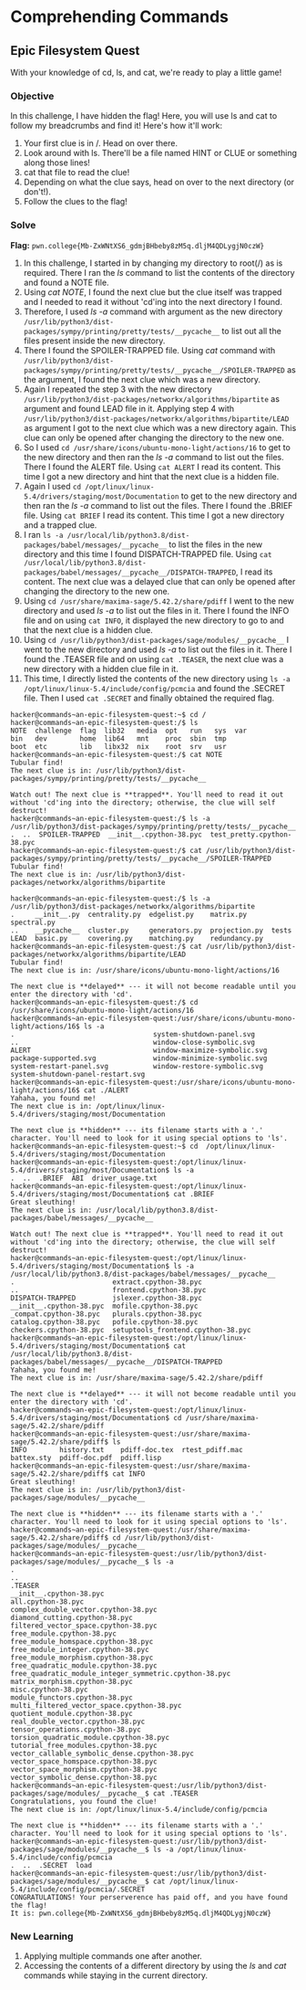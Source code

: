 # Comprehending Commands 

## Epic Filesystem Quest
With your knowledge of cd, ls, and cat, we're ready to play a little game!

### Objective
In this challenge, I have hidden the flag! Here, you will use ls and cat to follow my breadcrumbs and find it! Here's how it'll work:

1. Your first clue is in /. Head on over there.
2. Look around with ls. There'll be a file named HINT or CLUE or something along those lines!
3. cat that file to read the clue!
4. Depending on what the clue says, head on over to the next directory (or don't!).
5. Follow the clues to the flag!

### Solve
**Flag:** `pwn.college{Mb-ZxWNtXS6_gdmjBHbeby8zM5q.dljM4QDLygjN0czW}`

1. In this challenge, I started in by changing my directory to root(/) as is required. There I ran the *ls* command to list the contents of the directory and found a NOTE file.  
2. Using *cat NOTE*, I found the next clue but the clue itself was trapped and I needed to read it without 'cd'ing into the next directory I found.  
3. Therefore, I used *ls -a* command with argument as the new directory `/usr/lib/python3/dist-packages/sympy/printing/pretty/tests/__pycache__` to list out all the files present inside the new directory.  
4. There I found the SPOILER-TRAPPED file. Using *cat* command with `/usr/lib/python3/dist-packages/sympy/printing/pretty/tests/__pycache__/SPOILER-TRAPPED` as the argument, I found the next clue which was a new directory.  
5. Again I repeated the step 3 with the new directory `/usr/lib/python3/dist-packages/networkx/algorithms/bipartite` as argument and found LEAD file in it. Applying step 4 with `/usr/lib/python3/dist-packages/networkx/algorithms/bipartite/LEAD` as argument I got to the next clue which was a new directory again. This clue can only be opened after changing the directory to the new one.  
6. So I used `cd /usr/share/icons/ubuntu-mono-light/actions/16` to get to the new directory and then ran the *ls -a* command to list out the files. There I found the ALERT file. Using `cat ALERT` I read its content. This time I got a new directory and hint that the next clue is a hidden file.  
7. Again I used `cd /opt/linux/linux-5.4/drivers/staging/most/Documentation` to get to the new directory and then ran the *ls -a* command to list out the files. There I found the .BRIEF file. Using `cat BRIEF` I read its content. This time I got a new directory and a trapped clue.  
8. I ran `ls -a /usr/local/lib/python3.8/dist-packages/babel/messages/__pycache__` to list the files in the new directory and this time I found DISPATCH-TRAPPED file. Using `cat /usr/local/lib/python3.8/dist-packages/babel/messages/__pycache__/DISPATCH-TRAPPED`, I read its content. The next clue was a delayed clue that can only be opened after changing the directory to the new one.  
9. Using `cd /usr/share/maxima-sage/5.42.2/share/pdiff` I went to the new directory and used *ls -a* to list out the files in it. There I found the INFO file and on using `cat INFO`, it displayed the new directory to go to and that the next clue is a hidden clue.  
10. Using `cd /usr/lib/python3/dist-packages/sage/modules/__pycache__` I went to the new directory and used *ls -a* to list out the files in it. There I found the .TEASER file and on using `cat .TEASER`, the next clue was a new directory with a hidden clue file in it.  
11. This time, I directly listed the contents of the new directory using `ls -a /opt/linux/linux-5.4/include/config/pcmcia` and found the .SECRET file. Then I used `cat .SECRET` and finally obtained the required flag.

```
hacker@commands~an-epic-filesystem-quest:~$ cd /
hacker@commands~an-epic-filesystem-quest:/$ ls
NOTE  challenge  flag  lib32   media  opt   run   sys  var
bin   dev        home  lib64   mnt    proc  sbin  tmp
boot  etc        lib   libx32  nix    root  srv   usr
hacker@commands~an-epic-filesystem-quest:/$ cat NOTE
Tubular find!
The next clue is in: /usr/lib/python3/dist-packages/sympy/printing/pretty/tests/__pycache__

Watch out! The next clue is **trapped**. You'll need to read it out without 'cd'ing into the directory; otherwise, the clue will self destruct!
hacker@commands~an-epic-filesystem-quest:/$ ls -a /usr/lib/python3/dist-packages/sympy/printing/pretty/tests/__pycache__
.  ..  SPOILER-TRAPPED  __init__.cpython-38.pyc  test_pretty.cpython-38.pyc
hacker@commands~an-epic-filesystem-quest:/$ cat /usr/lib/python3/dist-packages/sympy/printing/pretty/tests/__pycache__/SPOILER-TRAPPED
Tubular find!
The next clue is in: /usr/lib/python3/dist-packages/networkx/algorithms/bipartite

hacker@commands~an-epic-filesystem-quest:/$ ls -a /usr/lib/python3/dist-packages/networkx/algorithms/bipartite
.     __init__.py  centrality.py  edgelist.py    matrix.py      spectral.py
..    __pycache__  cluster.py     generators.py  projection.py  tests
LEAD  basic.py     covering.py    matching.py    redundancy.py
hacker@commands~an-epic-filesystem-quest:/$ cat /usr/lib/python3/dist-packages/networkx/algorithms/bipartite/LEAD
Tubular find!
The next clue is in: /usr/share/icons/ubuntu-mono-light/actions/16

The next clue is **delayed** --- it will not become readable until you enter the directory with 'cd'.
hacker@commands~an-epic-filesystem-quest:/$ cd /usr/share/icons/ubuntu-mono-light/actions/16
hacker@commands~an-epic-filesystem-quest:/usr/share/icons/ubuntu-mono-light/actions/16$ ls -a
.                                  system-shutdown-panel.svg
..                                 window-close-symbolic.svg
ALERT                              window-maximize-symbolic.svg
package-supported.svg              window-minimize-symbolic.svg
system-restart-panel.svg           window-restore-symbolic.svg
system-shutdown-panel-restart.svg
hacker@commands~an-epic-filesystem-quest:/usr/share/icons/ubuntu-mono-light/actions/16$ cat ./ALERT
Yahaha, you found me!
The next clue is in: /opt/linux/linux-5.4/drivers/staging/most/Documentation

The next clue is **hidden** --- its filename starts with a '.' character. You'll need to look for it using special options to 'ls'.
hacker@commands~an-epic-filesystem-quest:~$ cd  /opt/linux/linux-5.4/drivers/staging/most/Documentation
hacker@commands~an-epic-filesystem-quest:/opt/linux/linux-5.4/drivers/staging/most/Documentation$ ls -a
.  ..  .BRIEF  ABI  driver_usage.txt
hacker@commands~an-epic-filesystem-quest:/opt/linux/linux-5.4/drivers/staging/most/Documentation$ cat .BRIEF
Great sleuthing!
The next clue is in: /usr/local/lib/python3.8/dist-packages/babel/messages/__pycache__

Watch out! The next clue is **trapped**. You'll need to read it out without 'cd'ing into the directory; otherwise, the clue will self destruct!
hacker@commands~an-epic-filesystem-quest:/opt/linux/linux-5.4/drivers/staging/most/Documentation$ ls -a /usr/local/lib/python3.8/dist-packages/babel/messages/__pycache__
.                        extract.cpython-38.pyc
..                       frontend.cpython-38.pyc
DISPATCH-TRAPPED         jslexer.cpython-38.pyc
__init__.cpython-38.pyc  mofile.cpython-38.pyc
_compat.cpython-38.pyc   plurals.cpython-38.pyc
catalog.cpython-38.pyc   pofile.cpython-38.pyc
checkers.cpython-38.pyc  setuptools_frontend.cpython-38.pyc
hacker@commands~an-epic-filesystem-quest:/opt/linux/linux-5.4/drivers/staging/most/Documentation$ cat /usr/local/lib/python3.8/dist-packages/babel/messages/__pycache__/DISPATCH-TRAPPED
Yahaha, you found me!
The next clue is in: /usr/share/maxima-sage/5.42.2/share/pdiff

The next clue is **delayed** --- it will not become readable until you enter the directory with 'cd'.
hacker@commands~an-epic-filesystem-quest:/opt/linux/linux-5.4/drivers/staging/most/Documentation$ cd /usr/share/maxima-sage/5.42.2/share/pdiff
hacker@commands~an-epic-filesystem-quest:/usr/share/maxima-sage/5.42.2/share/pdiff$ ls
INFO        history.txt    pdiff-doc.tex  rtest_pdiff.mac
battex.sty  pdiff-doc.pdf  pdiff.lisp
hacker@commands~an-epic-filesystem-quest:/usr/share/maxima-sage/5.42.2/share/pdiff$ cat INFO
Great sleuthing!
The next clue is in: /usr/lib/python3/dist-packages/sage/modules/__pycache__

The next clue is **hidden** --- its filename starts with a '.' character. You'll need to look for it using special options to 'ls'.
hacker@commands~an-epic-filesystem-quest:/usr/share/maxima-sage/5.42.2/share/pdiff$ cd /usr/lib/python3/dist-packages/sage/modules/__pycache__
hacker@commands~an-epic-filesystem-quest:/usr/lib/python3/dist-packages/sage/modules/__pycache__$ ls -a
.
..
.TEASER
__init__.cpython-38.pyc
all.cpython-38.pyc
complex_double_vector.cpython-38.pyc
diamond_cutting.cpython-38.pyc
filtered_vector_space.cpython-38.pyc
free_module.cpython-38.pyc
free_module_homspace.cpython-38.pyc
free_module_integer.cpython-38.pyc
free_module_morphism.cpython-38.pyc
free_quadratic_module.cpython-38.pyc
free_quadratic_module_integer_symmetric.cpython-38.pyc
matrix_morphism.cpython-38.pyc
misc.cpython-38.pyc
module_functors.cpython-38.pyc
multi_filtered_vector_space.cpython-38.pyc
quotient_module.cpython-38.pyc
real_double_vector.cpython-38.pyc
tensor_operations.cpython-38.pyc
torsion_quadratic_module.cpython-38.pyc
tutorial_free_modules.cpython-38.pyc
vector_callable_symbolic_dense.cpython-38.pyc
vector_space_homspace.cpython-38.pyc
vector_space_morphism.cpython-38.pyc
vector_symbolic_dense.cpython-38.pyc
hacker@commands~an-epic-filesystem-quest:/usr/lib/python3/dist-packages/sage/modules/__pycache__$ cat .TEASER
Congratulations, you found the clue!
The next clue is in: /opt/linux/linux-5.4/include/config/pcmcia

The next clue is **hidden** --- its filename starts with a '.' character. You'll need to look for it using special options to 'ls'.
hacker@commands~an-epic-filesystem-quest:/usr/lib/python3/dist-packages/sage/modules/__pycache__$ ls -a /opt/linux/linux-5.4/include/config/pcmcia
.  ..  .SECRET  load
hacker@commands~an-epic-filesystem-quest:/usr/lib/python3/dist-packages/sage/modules/__pycache__$ cat /opt/linux/linux-5.4/include/config/pcmcia/.SECRET
CONGRATULATIONS! Your perserverence has paid off, and you have found the flag!
It is: pwn.college{Mb-ZxWNtXS6_gdmjBHbeby8zM5q.dljM4QDLygjN0czW}
```

### New Learning
1. Applying multiple commands one after another.  
2. Accessing the contents of a different directory by using the *ls* and *cat* commands while staying in the current directory.
